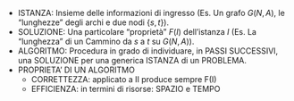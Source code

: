 
- ISTANZA: Insieme delle informazioni di ingresso (Es. Un grafo $G(N,A)$, le “lunghezze” degli archi e due nodi $\{s,t\}$).
- SOLUZIONE: Una particolare “proprietà” $F(I)$ dell’istanza $I$ (Es. La “lunghezza” di un Cammino da $s$ a $t$ su $G(N,A)$).
- ALGORITMO: Procedura in grado di individuare, in PASSI SUCCESSIVI, una SOLUZIONE per una generica ISTANZA di un PROBLEMA.
- PROPRIETA’ DI UN ALGORITMO
	- CORRETTEZZA: applicato a II produce sempre F(I)
	- EFFICIENZA: in termini di risorse: SPAZIO e TEMPO